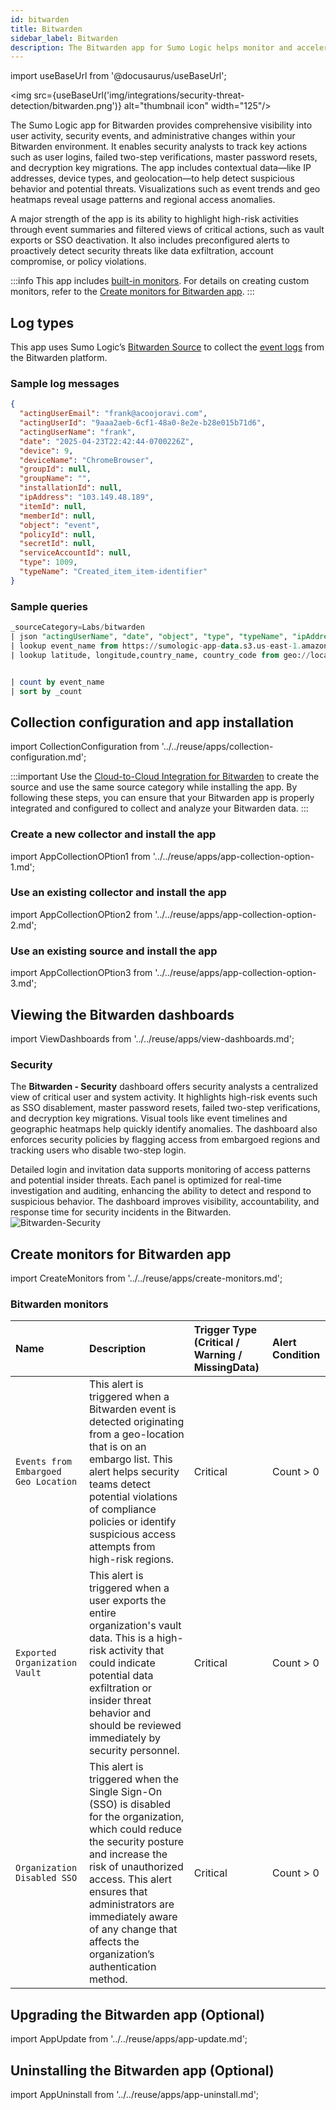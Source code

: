 ```yaml
---
id: bitwarden
title: Bitwarden
sidebar_label: Bitwarden
description: The Bitwarden app for Sumo Logic helps monitor and accelerate incident response in credential and secret management workflows.
---
```


import useBaseUrl from '@docusaurus/useBaseUrl';

<img src={useBaseUrl('img/integrations/security-threat-detection/bitwarden.png')} alt="thumbnail icon" width="125"/>

The Sumo Logic app for Bitwarden provides comprehensive visibility into user activity, security events, and administrative changes within your Bitwarden environment. It enables security analysts to track key actions such as user logins, failed two-step verifications, master password resets, and decryption key migrations. The app includes contextual data—like IP addresses, device types, and geolocation—to help detect suspicious behavior and potential threats. Visualizations such as event trends and geo heatmaps reveal usage patterns and regional access anomalies.

A major strength of the app is its ability to highlight high-risk activities through event summaries and filtered views of critical actions, such as vault exports or SSO deactivation. It also includes preconfigured alerts to proactively detect security threats like data exfiltration, account compromise, or policy violations.

:::info
This app includes [built-in monitors](#bitwarden-monitors). For details on creating custom monitors, refer to the [Create monitors for Bitwarden app](#create-monitors-for-bitwarden-app).
:::

## Log types

This app uses Sumo Logic’s [Bitwarden Source](/docs/send-data/hosted-collectors/cloud-to-cloud-integration-framework/bitwarden-source/) to collect the [event logs](https://bitwarden.com/help/event-logs/) from the Bitwarden platform.

### Sample log messages

```json title="Event Log"
{
  "actingUserEmail": "frank@acoojoravi.com",
  "actingUserId": "9aaa2aeb-6cf1-48a0-8e2e-b28e015b71d6",
  "actingUserName": "frank",
  "date": "2025-04-23T22:42:44-0700226Z",
  "device": 9,
  "deviceName": "ChromeBrowser",
  "groupId": null,
  "groupName": "",
  "installationId": null,
  "ipAddress": "103.149.48.189",
  "itemId": null,
  "memberId": null,
  "object": "event",
  "policyId": null,
  "secretId": null,
  "serviceAccountId": null,
  "type": 1009,
  "typeName": "Created_item_item-identifier"
}
```

### Sample queries

```sql title="Event Breakdown"
_sourceCategory=Labs/bitwarden
| json "actingUserName", "date", "object", "type", "typeName", "ipAddress","deviceName","actingUserEmail" as user_name, date, object, event_code, event_name, ip, device_name, user_email
| lookup event_name from https://sumologic-app-data.s3.us-east-1.amazonaws.com/bitwarden_events.csv on event_code=event_code
| lookup latitude, longitude,country_name, country_code from geo://location on ip = ip


| count by event_name 
| sort by _count
```

## Collection configuration and app installation

import CollectionConfiguration from '../../reuse/apps/collection-configuration.md';

<CollectionConfiguration/>

:::important
Use the [Cloud-to-Cloud Integration for Bitwarden](/docs/send-data/hosted-collectors/cloud-to-cloud-integration-framework/bitwarden-source/) to create the source and use the same source category while installing the app. By following these steps, you can ensure that your Bitwarden app is properly integrated and configured to collect and analyze your Bitwarden data.
:::

### Create a new collector and install the app

import AppCollectionOPtion1 from '../../reuse/apps/app-collection-option-1.md';

<AppCollectionOPtion1/>

### Use an existing collector and install the app

import AppCollectionOPtion2 from '../../reuse/apps/app-collection-option-2.md';

<AppCollectionOPtion2/>

### Use an existing source and install the app

import AppCollectionOPtion3 from '../../reuse/apps/app-collection-option-3.md';

<AppCollectionOPtion3/>

## Viewing the Bitwarden dashboards​​

import ViewDashboards from '../../reuse/apps/view-dashboards.md';

<ViewDashboards/>

### Security

The **Bitwarden - Security** dashboard offers security analysts a centralized view of critical user and system activity. It highlights high-risk events such as SSO disablement, master password resets, failed two-step verifications, and decryption key migrations. Visual tools like event timelines and geographic heatmaps help quickly identify anomalies. The dashboard also enforces security policies by flagging access from embargoed regions and tracking users who disable two-step login.

Detailed login and invitation data supports monitoring of access patterns and potential insider threats. Each panel is optimized for real-time investigation and auditing, enhancing the ability to detect and respond to suspicious behavior. The dashboard improves visibility, accountability, and response time for security incidents in the Bitwarden.<br/><img src='https://sumologic-app-data-v2.s3.us-east-1.amazonaws.com/dashboards/Bitwarden/Bitwarden+-+Security.png' alt="Bitwarden-Security" />

## Create monitors for Bitwarden app

import CreateMonitors from '../../reuse/apps/create-monitors.md';

<CreateMonitors/>

### Bitwarden monitors

| Name | Description | Trigger Type (Critical / Warning / MissingData) | Alert Condition | 
|:--|:--|:--|:--|
| `Events from Embargoed Geo Location` | This alert is triggered when a Bitwarden event is detected originating from a geo-location that is on an embargo list. This alert helps security teams detect potential violations of compliance policies or identify suspicious access attempts from high-risk regions. | Critical | Count > 0 |
| `Exported Organization Vault` | This alert is triggered when a user exports the entire organization's vault data. This is a high-risk activity that could indicate potential data exfiltration or insider threat behavior and should be reviewed immediately by security personnel. | Critical | Count > 0 |
| `Organization Disabled SSO` | This alert is triggered when the Single Sign-On (SSO) is disabled for the organization, which could reduce the security posture and increase the risk of unauthorized access. This alert ensures that administrators are immediately aware of any change that affects the organization’s authentication method. | Critical | Count > 0 |

## Upgrading the Bitwarden app (Optional)

import AppUpdate from '../../reuse/apps/app-update.md';

<AppUpdate/>

## Uninstalling the Bitwarden app (Optional)

import AppUninstall from '../../reuse/apps/app-uninstall.md';

<AppUninstall/>
